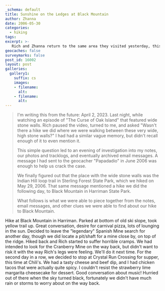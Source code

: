 ```yaml
---
_schema: default
title: Sunshine on the Ledges at Black Mountain
author: Zhanna
date: 2006-05-30
categories:
  - hiking
tags:
excerpt: >- 
   Rich and Zhanna return to the same area they visited yesterday, this time to explore Harriman State Park.
geocaches: false
surveymarks: false
post_id: 16002
layout: post           
galleries:
  gallery1:
    suffix: cs
    images: 
    - filename: 
      alt: 
    - filename: 
      alt:                                                            
---      
```


> I'm writing this from the future: April 2, 2023. Last night, while watching an episode of "The Curse of Oak Island" that featured wide stone walls. Rich paused the video, turned to me, and asked "Wasn't there a hike we did where we were walking between these very wide, high stone walls?" I had had a similar vague memory, but didn't recall enough of it to even mention it. 
> 
> This simple question led to an evening of investigation into my notes, our photos and tracklogs, and eventually archived email messages. A message I had sent to the geocacher "Papadadio" in June 2006 was enough to help us crack the case. 
> 
> We finally figured out that the place with the wide stone walls was the Indian Hill loop trail in Sterling Forest State Park, which we hiked on May 29, 2006. That same message mentioned a hike we did the following day, to Black Mountain in Harriman State Park. 
> 
> What follows is what we were able to piece together from the notes, email messages, and other clues we were able to find about our hike to Black Mountain.


Hike at Black Mountain in Harriman.  Parked at bottom of old ski slope, took yellow trail up.  Great conversation, desire for carnival pizza, lots of lounging in the sun.  Decided to leave the "legendary" Spanish Mine search for another day, though we did locate a pit/shaft for a mine close by, on top of the ridge.  Hiked back and Rich started to suffer horrible cramps.  We had intended to look for the Cranberry Mine on the way back, but didn't want to risk it with the way Rich's legs were feeling.  We'll do it next time.  For the second day in a row, we decided to stop at Crystal Run Crossing for supper, this time at Chili's.  We had a tasty cheese and beef dip, and I had chicken tacos that were actually quite spicy.  I couldn't resist the strawberry lime margarita cheesecake for dessert.  Good conversation about music!  Hurried out of there when the sky turned black, fortunately we didn't have much rain or storms to worry about on the way back.